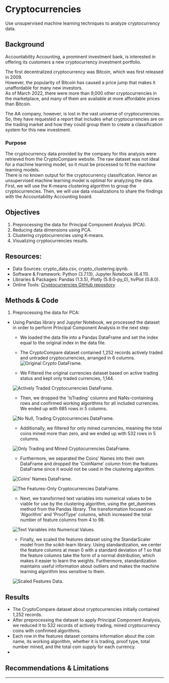 # Cryptocurrencies
Use unsupervised machine learning techniques to analyze cryptocurrency data.

## Background

Accountability Accounting, a prominent investment bank, is interested in offering its customers a new cryptocurrency investment portfolio. <br>

The first decentralized cryptocurrency was Bitcoin, which was first released in 2009. <br>
However, the popularity of Bitcoin has caused a price jump that makes it unaffordable for many new investors. <br>
As of March 2022, there were more than 9,000 other cryptocurrencies in the marketplace, and many of them are available at more affordable prices than Bitcoin.<br>

The AA company, however, is lost in the vast universe of cryptocurrencies. So, they have requested a report that includes what cryptocurrencies are on the trading market and how they could group them to create a classification system for this new investment. <br>


### Purpose
The cryptocurrency data provided by the company for this analysis were retrieved from the CryptoCompare website. The raw dataset was not ideal for a machine learning model, so it must be processed to fit the machine learning models. <br>
There is no known output for the cryptocurrency classification. Hence an unsupervised machine learning model is optimal for analyzing the data. <br>
First, we will use the K-means clustering algorithm to group the cryptocurrencies. Then, we will use data visualizations to share the findings with the Accountability Accounting board. 


## Objectives
1. Preprocessing the data for Principal Component Analysis (PCA).
2. Reducing data dimensions using PCA.
3. Clustering cryptocurrencies using K-means.
4. Visualizing cryptocurrencies results. 



## Resources: 
- Data Sources: crypto_data.csv, crypto_clustering.ipynb.
- Software & Framework: Python (3.7.13), Jupyter Notebook (6.4.11).
- Libraries & Packages: Pandas (1.3.5), Plotly (5.9.0-py_0), hvPlot (0.8.0).
- Online Tools: [Cryptocurrencies GitHub repository](https://github.com/Magzzie/Cryptocurrencies)


## Methods & Code

1. Preprocessing the data for PCA:
- Using Pandas library and Jupyter Notebook, we processed the dataset in order to perform Principal Component Analysis in the next step:
    - We loaded the data file into a Pandas DataFrame and set the index equal to the original index in the data file. 
    - The CryptoCompare dataset contained 1,252 records actively traded and untraded cryptocurrencies, arranged in 6 columns.
    ![Original Crypto DataFrame.](./Images/crypto_original_df.png)
    
    - We Filtered the original currencies dataset based on active trading status and kept only traded currencies, 1,144. 
    
    ![Actively Traded Cryptocurrencies DataFrame.](./Images/crypto_traded_df.png)
    
    - Then, we dropped the 'IsTrading' columns and NaNs-containing rows and confirmed working algorithms for all included currencies. We ended up with 685 rows in 5 columns. 
    
    ![No Null, Trading Cryptocurrencies DataFrame.](./Images/traded_nonull_df.png)
    
    - Additionally, we filtered for only mined currencies, meaning the total coins mined more than zero, and we ended up with 532 rows in 5 columns. 
    
    ![Only Trading and Mined Cryptocurrencies DataFrame.](./Images/mined_traded_df.png)
    
    - Furthermore, we separated the Coins' Names into their own DataFrame and dropped the 'CoinName' column from the features DataFrame since it would not be used in the clustering algorithm.
    
    ![Coins' Names DataFrame.](./Images/coin_name_df.png)
    
    ![The Features-Only Cryptocurrencies DataFrame.](./Images/mt_features_df.png)
    
    - Next, we transformed text variables into numerical values to be viable for use by the clustering algorithm, using the get_dummies method from the Pandas library. The transformation focused on 'Algorithm' and 'ProofType' columns, which increased the total number of feature columns from 4 to 98. 
    
    ![Text Variables into Numerical Values.](./Images/X_dataframe.png)
    
    - Finally, we scaled the features dataset using the StandarScaler model from the scikit-learn library. Using standardization, we center the feature columns at mean 0 with a standard deviation of 1 so that the feature columns take the form of a normal distribution, which makes it easier to learn the weights. Furthermore, standardization maintains useful information about outliers and makes the machine learning algorithm less sensitive to them.
    
    ![Scaled Features Data.](./Images/X_scaled.png)
    







## Results 

- The CryptoCompare dataset about cryptocurrencies initially contained 1,252 records. 
- After preprocessing the dataset to apply Principal Component Analysis, we reduced it to 532 records of actively trading, mined cryptocurrency coins with confirmed algorithms. 
- Each row in the features dataset contains information about the coin name, its working algorithm, whether it is trading, proof type, total number mined, and the total coin supply for each currency. 
- 










## Recommendations & Limitations






---